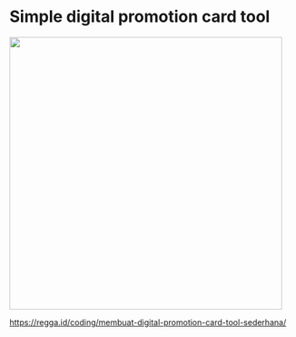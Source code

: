 # Simple digital promotion card tool

<img src="https://regga.id/static/6b44abdfc7bdabc2d21d7fd05df2a8ff/533d0/regga-rantai-digital-promotion-card-tool-sample.jpg" width="480">

https://regga.id/coding/membuat-digital-promotion-card-tool-sederhana/
